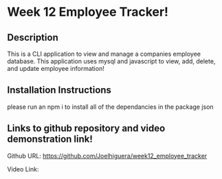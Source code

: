  # Week 12 Employee Tracker!
  
  ## Description 
  This is a CLI application to view and manage a companies employee database. This application uses mysql and javascript to view, add, delete, and update employee information!

  ## Installation Instructions
  please run an npm i to install all of the dependancies in the package json


  ## Links to github repository and video demonstration link!
  Github URL: https://github.com/Joelhiguera/week12_employee_tracker

  Video Link: 
  